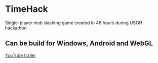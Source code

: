 # TimeHack

Single-player mob slashing game created in 48 hours during USGH hackathon


## Can be build for Windows, Android and WebGL

<a href="https://www.youtube.com/watch?v=zwH2d9znioU">YouTube trailer</a>
